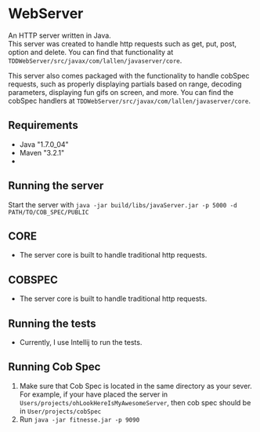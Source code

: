 # WebServer 
 
An HTTP server written in Java.  
This server was created to handle http requests such as get, put, post, option and delete. 
You can find that functionality at `TDDWebServer/src/javax/com/lallen/javaserver/core`.   

This server also comes packaged with the functionality to handle cobSpec requests, such as properly displaying partials based on range, decoding parameters, displaying fun gifs on screen, and more.
You can find the cobSpec handlers at  `TDDWebServer/src/javax/com/lallen/javaserver/core`.
 
## Requirements
  * Java "1.7.0_04"
  * Maven "3.2.1"
  * [Cob Spec]: https://github.com/8thlight/cob_spec
 
## Running the server
  Start the server with `java -jar build/libs/javaServer.jar -p 5000 -d PATH/TO/COB_SPEC/PUBLIC`

## CORE
 * The server core is built to handle traditional http requests.

## COBSPEC
 * The server core is built to handle traditional http requests.
 
## Running the tests
 * Currently, I use Intellij to run the tests.

## Running Cob Spec
  1. Make sure that Cob Spec is located in the same directory as your sever.  For example, if your have placed the       server in `Users/projects/ohLookHereIsMyAwesomeServer`, then cob spec should be in `User/projects/cobSpec`
  2. Run `java -jar fitnesse.jar -p 9090`
